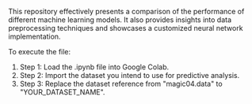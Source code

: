 <p>This repository effectively presents a comparison of the performance of different machine learning models. It also provides insights into data preprocessing techniques and showcases a customized neural network implementation.</p>

<p>To execute the file:</p>

<ol>
  <li>Step 1: Load the .ipynb file into Google Colab.</li>
  <li>Step 2: Import the dataset you intend to use for predictive analysis.</li>
  <li>Step 3: Replace the dataset reference from "magic04.data" to "YOUR_DATASET_NAME".</li>
</ol>
